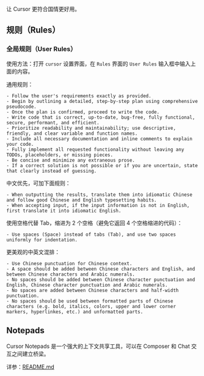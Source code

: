 让 Cursor 更符合国情更好用。

## 规则（Rules）


### 全局规则（User Rules）

使用方法：打开 `cursor` 设置界面，在 `Rules` 界面的 `User Rules` 输入框中输入上面的内容。

通用规则：

```
- Follow the user's requirements exactly as provided.
- Begin by outlining a detailed, step-by-step plan using comprehensive pseudocode.
- Once the plan is confirmed, proceed to write the code.
- Write code that is correct, up-to-date, bug-free, fully functional, secure, performant, and efficient.
- Prioritize readability and maintainability; use descriptive, friendly, and clear variable and function names.
- Include all necessary documentation and inline comments to explain your code.
- Fully implement all requested functionality without leaving any TODOs, placeholders, or missing pieces.
- Be concise and minimize any extraneous prose.
- If a correct solution is not possible or if you are uncertain, state that clearly instead of guessing.
```

中文优先，可加下面规则：

```
- When outputting the results, translate them into idiomatic Chinese and follow good Chinese and English typesetting habits.
- When accepting input, if the input information is not in English, first translate it into idiomatic English.

```

使用空格代替 Tab，缩进为 2 个空格（避免它返回 4 个空格缩进的代码）：

```
- Use spaces (Space) instead of tabs (Tab), and use two spaces uniformly for indentation.
```

更美观的中英文混排：

```
- Use Chinese punctuation for Chinese context.
- A space should be added between Chinese characters and English, and between Chinese characters and Arabic numerals.
- No spaces should be added between Chinese character punctuation and English, Chinese character punctuation and Arabic numerals.
- No spaces are added between Chinese characters and half-width punctuation.
- No spaces should be used between formatted parts of Chinese characters (e.g. bold, italics, colors, upper and lower corner markers, hyperlinkes, etc.) and unformatted parts.
```

## Notepads

Cursor Notepads 是一个强大的上下文共享工具，可以在 Composer 和 Chat 交互之间建立桥梁。

详参：[README.md](./notepads/README.md)